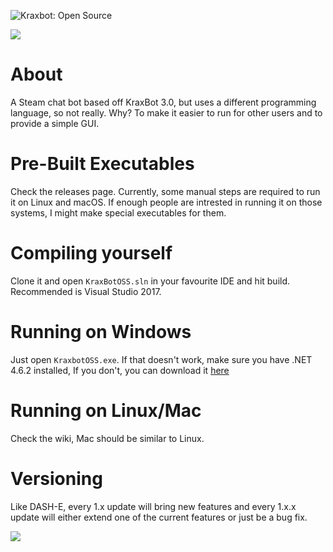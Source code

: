 ![Kraxbot: Open Source](https://vgy.me/ZA2UEo.png)

![](https://vgy.me/uIzIiE.png)

# About
A Steam chat bot based off KraxBot 3.0, but uses a different programming language, so not really.
Why? To make it easier to run for other users and to provide a simple GUI.

# Pre-Built Executables
Check the releases page. Currently, some manual steps are required to run it on Linux and macOS. If enough people are intrested in running it on those systems, I might make special executables for them.

# Compiling yourself
Clone it and open `KraxBotOSS.sln` in your favourite IDE and hit build. Recommended is Visual Studio 2017.

# Running on Windows
Just open `KraxbotOSS.exe`. If that doesn't work, make sure you have .NET 4.6.2 installed,
If you don't, you can download it [here](https://www.microsoft.com/en-us/download/details.aspx?id=53345)

# Running on Linux/Mac
Check the wiki, Mac should be similar to Linux.

# Versioning
Like DASH-E, every 1.x update will bring new features and every 1.x.x update will either extend one of the current features or just be a bug fix.

![](http://orig11.deviantart.net/ffbe/f/2016/309/6/c/sombra_by_witchtaunter-danekeh.gif)
